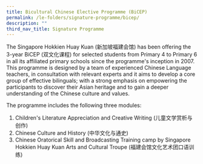 ```yaml
---
title: Bicultural Chinese Elective Programme (BiCEP)
permalink: /le-folders/signature-programme/bicep/
description: ""
third_nav_title: Signature Programme
---
```

The Singapore Hokkien Huay Kuan (新加坡福建会馆) has been offering the 3-year BiCEP (双文化课程) for selected students from Primary 4 to Primary 6 in all its affiliated primary schools since the programme's inception in 2007. This programme is designed by a team of experienced Chinese Language teachers, in consultation with relevant experts and it aims to develop a core group of effective bilinguals; with a strong emphasis on empowering the participants to discover their Asian heritage and to gain a deeper understanding of the Chinese culture and values.

The programme includes the following three modules:
1. Children's Literature Appreciation and Creative Writing (儿童文学赏析与创作)
2. Chinese Culture and History (中华文化与通史)
3. Chinese Oratorical Skill and Broadcasting Training camp by Singapore Hokkien Huay Kuan Arts and Cultural Troupe (福建会馆文化艺术团口语训练)
